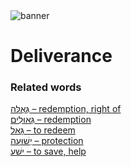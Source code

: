<html><body><img id="banner" src="/sahd/images/banners/banner.png" alt="banner" /></body></html>

# **Deliverance**


### Related words
[גְּאֻלָּה – redemption, right of](../words/redemption,_right_of.md)<br>[גְּאוּלִים – redemption](../words/redemption.md)<br>[גָּאַל – to redeem](../words/to_redeem.md)<br>[יְשׁוּעָה – protection](../words/protection.md)<br>[ישׁע – to save, help](../words/to_save,_help.md)<br>
